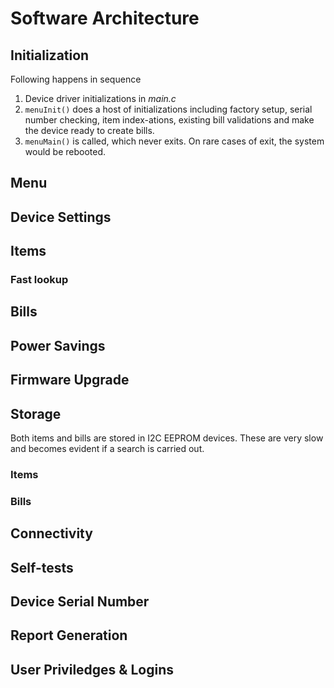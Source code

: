# Software Architecture

## Initialization
Following happens in sequence
1. Device driver initializations in _main.c_
1. `menuInit()` does a host of initializations including factory setup, serial number checking, item index-ations, existing bill validations and make the device ready to create bills.
1. `menuMain()` is called, which never exits. On rare cases of exit, the system would be rebooted.

## Menu

## Device Settings

## Items

### Fast lookup

## Bills

## Power Savings

## Firmware Upgrade

## Storage
Both items and bills are stored in I2C EEPROM devices. These are very slow and becomes evident if a search is carried out.
### Items
### Bills

## Connectivity

## Self-tests

## Device Serial Number

## Report Generation

## User Priviledges & Logins
